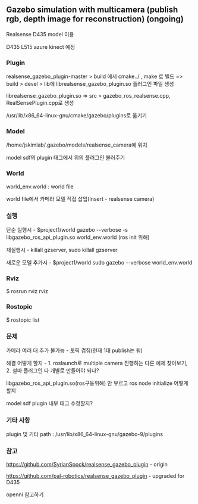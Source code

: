## Gazebo simulation with multicamera (publish rgb, depth image for reconstruction) (ongoing)

Realsense D435 model 이용 

D435
L515
azure kinect
예정

### Plugin

realsense_gazebo_plugin-master > build 에서 cmake../ , make 로 빌드 => build > devel > lib에 librealsense_gazebo_plugin.so 플러그인 파일 생성

librealsense_gazebo_plugin.so => src > gazebo_ros_realsense.cpp, RealSensePlugin.cpp로 생성

 /usr/lib/x86_64-linux-gnu/cmake/gazebo/plugins로 옮기기

### Model

/home/jskimlab/.gazebo/models/realsense_camera에 위치

model sdf의 plugin 태그에서 위의 플러그인 불러주기

### World

world_env.world : world file 

world file에서 카메라 모델 직접 삽입(Insert - realsense camera)

### 실행

단순 실행시 - $project1/world    gazebo --verbose -s libgazebo_ros_api_plugin.so world_env.world (ros init 위해)

재실행시 - killall gzserver, sudo killall gzserver

새로운 모델 추가시 - $project1/world     sudo gazebo --verbose world_env.world 

### Rviz 

$ rosrun rviz rviz

### Rostopic

$ rostopic list


### 문제

카메라 여러 대 추가 불가능 - 토픽 겹침(현재 1대 publish는 됨)

해결 어떻게 할지 - 1. roslaunch로 multiple camera 진행하는 다른 예제 찾아보기, 2. 설마 플러그인 다 개별로 만들어야 되나?

libgazebo_ros_api_plugin.so(ros구동위해) 안 부르고 ros node initialize 어떻게 할지

model sdf plugin 내부 태그 수정할지?


### 기타 사항

plugin 및 기타 path : /usr/lib/x86_64-linux-gnu/gazebo-9/plugins

### 참고

https://github.com/SyrianSpock/realsense_gazebo_plugin - origin 

https://github.com/pal-robotics/realsense_gazebo_plugin - upgraded for D435

openni 참고하기


